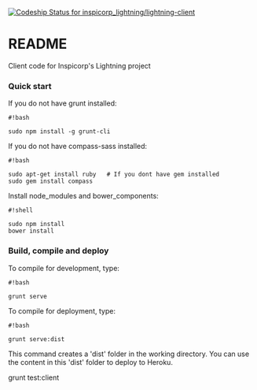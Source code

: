 [ ![Codeship Status for
inspicorp_lightning/lightning-client](https://codeship.io/projects/207c8650-ed30-0131-838b-4216c01ccc74/status)](https://codeship.io/projects/26654)

# README #
Client code for Inspicorp's Lightning project 
 
### Quick start ### 

If you do not have grunt installed:

```
#!bash

sudo npm install -g grunt-cli
```

If you do not have compass-sass installed:

```
#!bash

sudo apt-get install ruby   # If you dont have gem installed
sudo gem install compass
```

Install node_modules and bower_components:

```
#!shell

sudo npm install
bower install
```

### Build, compile and deploy ###

To compile for development, type:

```
#!bash

grunt serve
```
To compile for deployment, type:

```
#!bash

grunt serve:dist
```

This command creates a 'dist' folder in the working directory.  You can use the content in this 'dist' folder to deploy to Heroku.

grunt test:client
```